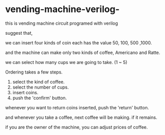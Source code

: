 # vending-machine-verilog-
this is vending machine circuit programed with verilog 

suggest that,

we can insert four kinds of coin each has the value 50, 100, 500 ,1000.

and the machine can make only two kinds of coffee, Americano and Ratte.

we can select how many cups we are going to take. (1 ~ 5)


Ordering takes a few steps.

1. select the kind of coffee.
2. select the number of cups.
3. insert coins.
4. push the 'confirm' button.

whenever you want to return coins inserted, push the 'return' button.
 
and whenever you take a coffee, next coffee will be making. if it remains.


if you are the owner of the machine, you can adjust prices of coffee.
